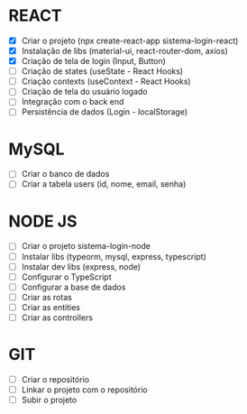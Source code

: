 # REACT

-   [x] Criar o projeto (npx create-react-app sistema-login-react)
-   [x] Instalação de libs (material-ui, react-router-dom, axios)
-   [x] Criação de tela de login (Input, Button)
-   [ ] Criação de states (useState - React Hooks)
-   [ ] Criação contexts (useContext - React Hooks)
-   [ ] Criação de tela do usuário logado
-   [ ] Integração com o back end
-   [ ] Persistência de dados (Login - localStorage)

# MySQL

-   [ ] Criar o banco de dados
-   [ ] Criar a tabela users (id, nome, email, senha)

# NODE JS

-   [ ] Criar o projeto sistema-login-node
-   [ ] Instalar libs (typeorm, mysql, express, typescript)
-   [ ] Instalar dev libs (express, node)
-   [ ] Configurar o TypeScript
-   [ ] Configurar a base de dados
-   [ ] Criar as rotas
-   [ ] Criar as entities
-   [ ] Criar as controllers

# GIT

-   [ ] Criar o repositório
-   [ ] Linkar o projeto com o repositório
-   [ ] Subir o projeto
